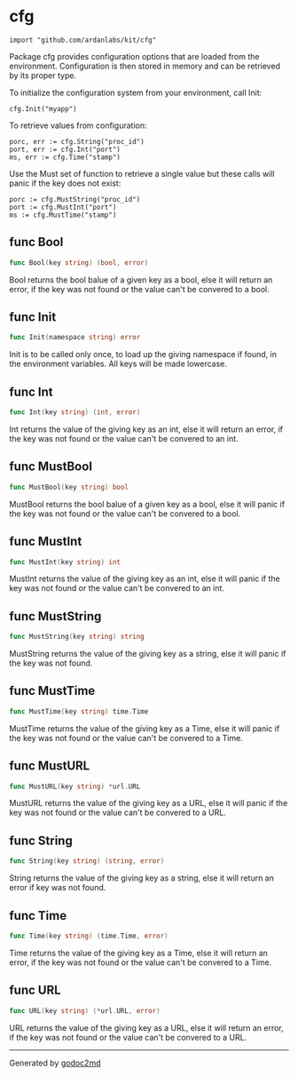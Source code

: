
# cfg
    import "github.com/ardanlabs/kit/cfg"

Package cfg provides configuration options that are loaded from the environment.
Configuration is then stored in memory and can be retrieved by its proper
type.

To initialize the configuration system from your environment, call Init:


	cfg.Init("myapp")

To retrieve values from configuration:


	porc, err := cfg.String("proc_id")
	port, err := cfg.Int("port")
	ms, err := cfg.Time("stamp")

Use the Must set of function to retrieve a single value but these calls
will panic if the key does not exist:


	porc := cfg.MustString("proc_id")
	port := cfg.MustInt("port")
	ms := cfg.MustTime("stamp")






## func Bool
``` go
func Bool(key string) (bool, error)
```
Bool returns the bool balue of a given key as a bool, else it will return an
error, if the key was not found or the value can't be convered to a bool.


## func Init
``` go
func Init(namespace string) error
```
Init is to be called only once, to load up the giving namespace if found,
in the environment variables. All keys will be made lowercase.


## func Int
``` go
func Int(key string) (int, error)
```
Int returns the value of the giving key as an int, else it will return
an error, if the key was not found or the value can't be convered to an int.


## func MustBool
``` go
func MustBool(key string) bool
```
MustBool returns the bool balue of a given key as a bool, else it will panic
if the key was not found or the value can't be convered to a bool.


## func MustInt
``` go
func MustInt(key string) int
```
MustInt returns the value of the giving key as an int, else it will panic
if the key was not found or the value can't be convered to an int.


## func MustString
``` go
func MustString(key string) string
```
MustString returns the value of the giving key as a string, else it will panic
if the key was not found.


## func MustTime
``` go
func MustTime(key string) time.Time
```
MustTime returns the value of the giving key as a Time, else it will panic
if the key was not found or the value can't be convered to a Time.


## func MustURL
``` go
func MustURL(key string) *url.URL
```
MustURL returns the value of the giving key as a URL, else it will panic
if the key was not found or the value can't be convered to a URL.


## func String
``` go
func String(key string) (string, error)
```
String returns the value of the giving key as a string, else it will return
an error if key was not found.


## func Time
``` go
func Time(key string) (time.Time, error)
```
Time returns the value of the giving key as a Time, else it will return an
error, if the key was not found or the value can't be convered to a Time.


## func URL
``` go
func URL(key string) (*url.URL, error)
```
URL returns the value of the giving key as a URL, else it will return an
error, if the key was not found or the value can't be convered to a URL.









- - -
Generated by [godoc2md](http://godoc.org/github.com/davecheney/godoc2md)